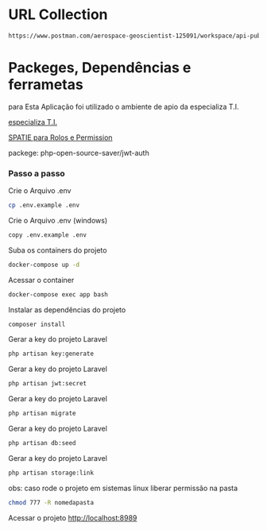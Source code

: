 
# URL Collection

```sh
https://www.postman.com/aerospace-geoscientist-125091/workspace/api-publicas/collection/15462778-532c333f-d6c2-427e-95dd-67ad1e91801a?action=share&creator=15462778
```

# Packeges, Dependências e ferrametas 

para Esta Aplicação foi utilizado o ambiente de apio da especializa T.I.

[especializa T.I.](https://academy.especializati.com.br)

[SPATIE para Rolos e Permission](https://spatie.be/docs/laravel-permission/v6/basic-usage/basic-usage)


packege: php-open-source-saver/jwt-auth


### Passo a passo

Crie o Arquivo .env
```sh
cp .env.example .env
```

Crie o Arquivo .env (windows)

```sh
copy .env.example .env
```

Suba os containers do projeto
```sh
docker-compose up -d
```


Acessar o container
```sh
docker-compose exec app bash
```


Instalar as dependências do projeto
```sh
composer install
```


Gerar a key do projeto Laravel
```sh
php artisan key:generate
```


Gerar a key do projeto Laravel
```sh
php artisan jwt:secret
```

Gerar a key do projeto Laravel
```sh
php artisan migrate
```

Gerar a key do projeto Laravel
```sh
php artisan db:seed
```

Gerar a key do projeto Laravel
```sh
php artisan storage:link
```

obs: caso rode o projeto em sistemas linux liberar permissão na pasta 
```sh
chmod 777 -R nomedapasta
```

Acessar o projeto
[http://localhost:8989](http://localhost:8989)
